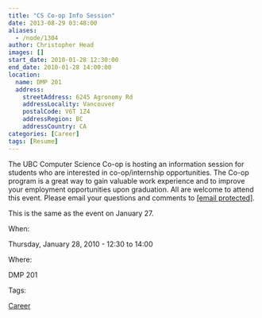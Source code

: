 ```yaml
---
title: "CS Co-op Info Session"
date: 2013-08-29 03:48:00
aliases:
  - /node/1304
author: Christopher Head
images: []
start_date: 2010-01-28 12:30:00
end_date: 2010-01-28 14:00:00
location:
  name: DMP 201
  address:
    streetAddress: 6245 Agronomy Rd
    addressLocality: Vancouver
    postalCode: V6T 1Z4
    addressRegion: BC
    addressCountry: CA
categories: [Career]
tags: [Resume]
---
```


The UBC Computer Science Co-op is hosting an information session for students who are interested in co-op/internship opportunities. The Co-op program is a great way to gain valuable work experience and to improve your employment opportunities upon graduation. All are welcome to attend this event. Please email your questions and comments to [\[email protected\]](/cdn-cgi/l/email-protection#2645554549495666455508534445084547).

This is the same as the event on January 27.

When: 

Thursday, January 28, 2010 - 12:30 to 14:00

Where: 

DMP 201

Tags: 

[Career](/career)
